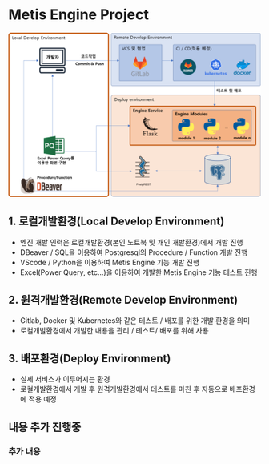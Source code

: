 # Metis Engine Project

![프로젝트 구조][1]

## 1. 로컬개발환경(Local Develop Environment)

- 엔진 개발 인력은 로컬개발환경(본인 노트북 및 개인 개발환경)에서 개발 진행
- DBeaver / SQL을 이용하여 Postgresql의 Procedure / Function 개발 진행
- VScode / Python을 이용하여 Metis Engine 기능 개발 진행
- Excel(Power Query, etc...)을 이용하여 개발한 Metis Engine 기능 테스트 진행

## 2. 원격개발환경(Remote Develop Environment)

- Gitlab, Docker 및 Kubernetes와 같은 테스트 / 배포를 위한 개발 환경을 의미
- 로컬개발환경에서 개발한 내용을 관리 / 테스트/ 배포를 위해 사용

## 3. 배포환경(Deploy Environment)

- 실제 서비스가 이루어지는 환경
- 로컬개발환경에서 개발 후 원격개발환경에서 테스트를 마친 후 자동으로 배포환경에 적용 예정

## 내용 추가 진행중
### 추가 내용

[1]: ./docs/resources/구조.png
